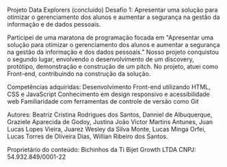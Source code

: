 Projeto Data Explorers (concluído) Desafio 1: Apresentar uma solução para otimizar o gerenciamento dos alunos e aumentar a segurança na gestão da informação e de dados pessoais.

Participei de uma maratona de programação focada em "Apresentar uma solução para otimizar o gerenciamento dos alunos e aumentar a segurança na gestão da informação e dos dados pessoais." Nosso projeto conquistou o segundo lugar, envolvendo o desenvolvimento de um discovery, protótipo, demonstração e construção de um pitch. No projeto, atuei como Front-end, contribuindo na construção da solução.

Competências adquiridas: Desenvolvimento Front-end utilizando HTML, CSS e JavaScript Conhecimento em design responsivo e acessibilidade web Familiaridade com ferramentas de controle de versão como Git

Autores: Beatriz Cristina Rodrigues dos Santos, Danniel de Albuquerque, Graziele Aparecida de Godoy, Justina João Victor Martins Antunes, Juan Lucas Lopes Vieira, Juarez Wesley da Silva Monte, Lucas Minga Orfei, Lucas Torres de Oliveira Dias, Willian Ribeiro dos Santos.

Proprietário do conteúdo: Bichinhos da Ti Bijet Growth LTDA CNPJ: 54.932.849/0001-22
